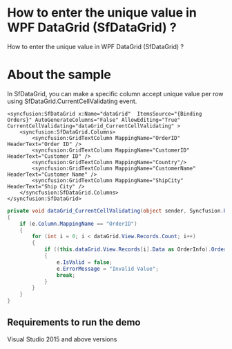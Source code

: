 # How to enter the unique value in WPF DataGrid (SfDataGrid) ?

How to enter the unique value in WPF DataGrid (SfDataGrid) ?

# About the sample

In SfDataGrid, you can make a specific column accept unique value per row using SfDataGrid.CurrentCellValidating event.

```Xaml
<syncfusion:SfDataGrid x:Name="dataGrid"  ItemsSource="{Binding Orders}" AutoGenerateColumns="False" AllowEditing="True" CurrentCellValidating="dataGrid_CurrentCellValidating" >
    <syncfusion:SfDataGrid.Columns>
        <syncfusion:GridTextColumn MappingName="OrderID" HeaderText="Order ID" />
        <syncfusion:GridTextColumn MappingName="CustomerID" HeaderText="Customer ID" />
        <syncfusion:GridTextColumn MappingName="Country"/>
        <syncfusion:GridTextColumn MappingName="CustomerName" HeaderText="Customer Name" />
        <syncfusion:GridTextColumn MappingName="ShipCity" HeaderText="Ship City" />
    </syncfusion:SfDataGrid.Columns>
</syncfusion:SfDataGrid>
```
```c#
private void dataGrid_CurrentCellValidating(object sender, Syncfusion.UI.Xaml.Grid.CurrentCellValidatingEventArgs e)
{
    if (e.Column.MappingName == "OrderID")
    {
        for (int i = 0; i < dataGrid.View.Records.Count; i++)
        {
            if ((this.dataGrid.View.Records[i].Data as OrderInfo).OrderID.ToString().Equals((e.NewValue.ToString())) && (e.NewValue.ToString() != e.OldValue.ToString()))
            {
                e.IsValid = false;
                e.ErrorMessage = "Invalid Value";
                break;
            }
        }
    }
}
```
## Requirements to run the demo
 Visual Studio 2015 and above versions
